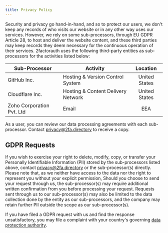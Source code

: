 ```yaml
---
title: Privacy Policy
---
```

Security and privacy go hand-in-hand, and so to protect our users, we don't keep any records of who visits our website or in any other way uses our services.
However, we rely on some sub-processors, through EU GDPR Article 28, to host and deliver the website content, and these third parties may keep records they deem necessary for the continuous operation of their services.
2factorauth uses the following third-party entities as sub-processors for the activities listed below:

| Sub-Processor             | Activity                           |   Location    |
|---------------------------|------------------------------------|:-------------:|
| GitHub Inc.               | Hosting & Version Control System   | United States |
| Cloudflare Inc.           | Hosting & Content Delivery Network | United States |
| Zoho Corporation Pvt. Ltd | Email                              |      EEA      |

As a user, you can review our data processing agreements with each sub-processor. Contact [privacy@2fa.directory](mailto:privacy@2fa.directory) to receive a copy.

## GDPR Requests

If you wish to exercise your right to delete, modify, copy, or transfer your Personally Identifiable Information (PII) stored by the sub-processors listed above, contact [privacy@2fa.directory](mailto:privacy@2fa.directory) or the sub-processor(s) directly.
Please note that, as we neither have access to the data nor the right to represent you without your explicit permission, Should you choose to send your request through us, the sub-processor(s) may require additional written confirmation from you before processing your request.
Requests sent through us to our sub-processor(s) may also be limited to the data collection done by the entity as our sub-processors, and the company may retain further PII outside the scope as our sub-processor(s).

If you have filed a GDPR request with us and find the response unsatisfactory, you may file a complaint with your country's governing [data protection authority][dpa].

[dpa]: https://ec.europa.eu/justice/article-29/structure/data-protection-authorities/index_en.htm
